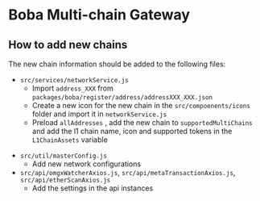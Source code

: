 # Boba Multi-chain Gateway

## How to add new chains

The new chain information should be added to the following files:

- `src/services/networkService.js`
  - Import `address_XXX` from `packages/boba/register/address/addressXXX_XXX.json`
  - Create a new icon for the new chain in the `src/compoenents/icons` folder and import it in `networkService.js`
  - Preload `allAddresses` , add the new chain to `supportedMultiChains` and add the l1 chain name, icon and supported tokens in the `L1ChainAssets` variable

* `src/util/masterConfig.js`
  * Add new network configurations 
* `src/api/omgxWatcherAxios.js`, `src/api/metaTransactionAxios.js`, `src/api/etherScanAxios.js`
  * Add the settings in the api instances